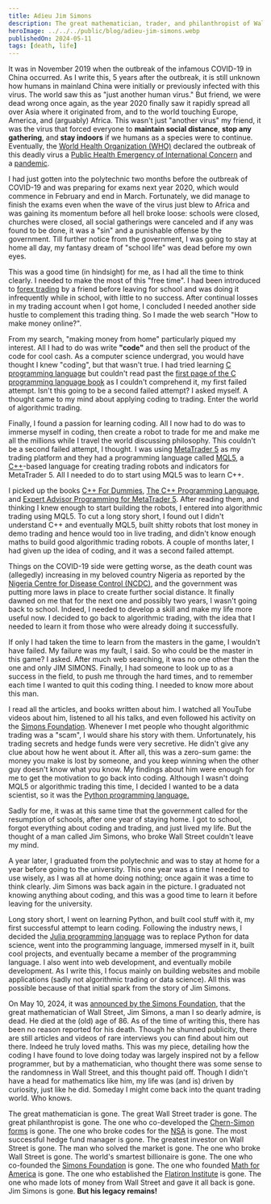 ```yaml
---
title: Adieu Jim Simons
description: The great mathematician, trader, and philanthropist of Wall Street is gone.
heroImage: ../../../public/blog/adieu-jim-simons.webp
publishedOn: 2024-05-11
tags: [death, life]
---
```


It was in November 2019 when the outbreak of the infamous COVID-19 in China
occurred. As I write this, 5 years after the outbreak, it is still unknown how
humans in mainland China were initially or previously infected with this virus.
The world saw this as "just another human virus." But friend, we were dead wrong
once again, as the year 2020 finally saw it rapidly spread all over Asia where
it originated from, and to the world touching Europe, America, and (arguably)
Africa. This wasn't just "another virus" my friend, it was the virus that forced
everyone to **maintain social distance**, **stop any gathering**, and
**stay indoors** if we humans as a species were to continue. Eventually, the
[World Health Organization (WHO)](https://www.who.int) declared the outbreak of
this deadly virus a
[Public Health Emergency of International Concern](https://en.wikipedia.org/wiki/Public_Health_Emergency_of_International_Concern)
and a [pandemic](https://en.wikipedia.org/wiki/Pandemic).

I had just gotten into the polytechnic two months before the outbreak of
COVID-19 and was preparing for exams next year 2020, which would commence in
February and end in March. Fortunately, we did manage to finish the exams even
when the wave of the virus just blew to Africa and was gaining its momentum
before all hell broke loose: schools were closed, churches were closed, all
social gatherings were canceled and if any was found to be done, it was a "sin"
and a punishable offense by the government. Till further notice from the
government, I was going to stay at home all day, my fantasy dream of
"school life" was dead before my own eyes.

This was a good time (in hindsight) for me, as I had all the time to think
clearly. I needed to make the most of this "free time". I had been introduced to
[forex trading](https://en.wikipedia.org/wiki/Foreign_exchange_market) by a
friend before leaving for school and was doing it infrequently while in school,
with little to no success. After continual losses in my trading account when I
got home, I concluded I needed another side hustle to complement this trading
thing. So I made the web search "How to make money online?".

From my search, "making money from home" particularly piqued my interest. All I
had to do was write **"code"** and then sell the product of the code for cool
cash. As a computer science undergrad, you would have thought I knew "coding",
but that wasn't true. I had tried learning
[C programming language](https://en.wikipedia.org/wiki/The_C_Programming_Language)
but couldn't read past the
[first page of the C programming language book](https://www.amazon.com/Programming-Language-2nd-Brian-Kernighan/dp/0131103628)
as I couldn't comprehend it, my first failed attempt. Isn't this going to be a
second failed attempt? I asked myself. A thought came to my mind about applying
coding to trading. Enter the world of algorithmic trading.

Finally, I found a passion for learning coding. All I now had to do was to
immerse myself in coding, then create a robot to trade for me and make me all
the millions while I travel the world discussing philosophy. This couldn't be a
second failed attempt, I thought. I was using
[MetaTrader 5](https://en.wikipedia.org/wiki/MetaTrader_4) as my trading
platform and they had a programming language called
[MQL5](https://www.metaquotes.net/en/metatrader5/algorithmic-trading/mql5), a
[C++](https://en.wikipedia.org/wiki/C%2B%2B)-based language for creating trading
robots and indicators for MetaTrader 5. All I needed to do to start using MQL5
was to learn C++.

I picked up the books
[C++ For Dummies](https://www.amazon.com/Dummies-7th-Stephen-R-Davis/dp/111882377X),
[The C++ Programming Language](https://www.amazon.com/C-Programming-Language-4th/dp/0321563840),
and
[Expert Advisor Programming for MetaTrader 5](https://www.amazon.com/Expert-Advisor-Programming-MetaTrader-automated/dp/0982645953).
After reading them, and thinking I knew enough to start building the robots, I
entered into algorithmic trading using MQL5. To cut a long story short, I found
out I didn't understand C++ and eventually MQL5, built shitty robots that lost
money in demo trading and hence would too in live trading, and didn't know
enough maths to build good algorithmic trading robots. A couple of months later,
I had given up the idea of coding, and it was a second failed attempt.

Things on the COVID-19 side were getting worse, as the death count was
(allegedly) increasing in my beloved country Nigeria as reported by the
[Nigeria Centre for Disease Control (NCDC)](https://ncdc.gov.ng), and the
government was putting more laws in place to create further social distance. It
finally dawned on me that for the next one and possibly two years, I wasn't
going back to school. Indeed, I needed to develop a skill and make my life more
useful now. I decided to go back to algorithmic trading, with the idea that I
needed to learn it from those who were already doing it successfully.

If only I had taken the time to learn from the masters in the game, I wouldn't
have failed. My failure was my fault, I said. So who could be the master in this
game? I asked. After much web searching, it was no one other than the one and
only JIM SIMONS. Finally, I had someone to look up to as a success in the field,
to push me through the hard times, and to remember each time I wanted to quit
this coding thing. I needed to know more about this man.

I read all the articles, and books written about him. I watched all YouTube
videos about him, listened to all his talks, and even followed his activity on
the [Simons Foundation](https://www.simonsfoundation.org/). Whenever I met
people who thought algorithmic trading was a "scam", I would share his story
with them. Unfortunately, his trading secrets and hedge funds were very
secretive. He didn't give any clue about how he went about it. After all, this
was a zero-sum game: the money you make is lost by someone, and you keep winning
when the other guy doesn't know what you know. My findings about him were enough
for me to get the motivation to go back into coding. Although I wasn't doing
MQL5 or algorithmic trading this time, I decided I wanted to be a data
scientist, so it was the [Python programming language.](https://www.python.org)

Sadly for me, it was at this same time that the government called for the
resumption of schools, after one year of staying home. I got to school, forgot
everything about coding and trading, and just lived my life. But the thought of
a man called Jim Simons, who broke Wall Street couldn't leave my mind.

A year later, I graduated from the polytechnic and was to stay at home for a
year before going to the university. This one year was a time I needed to use
wisely, as I was all at home doing nothing; once again it was a time to think
clearly. Jim Simons was back again in the picture. I graduated not knowing
anything about coding, and this was a good time to learn it before leaving for
the university.

Long story short, I went on learning Python, and built cool stuff with it, my
first successful attempt to learn coding. Following the industry news, I decided
the [Julia programming language](https://julialang.org) was to replace Python
for data science, went into the programming language, immersed myself in it,
built cool projects, and eventually became a member of the programming language.
I also went into web development, and eventually mobile development. As I write
this, I focus mainly on building websites and mobile applications
(sadly not algorithmic trading or data science). All this was possible because
of that initial spark from the story of Jim Simons.

On May 10, 2024, it was
[announced by the Simons Foundation](https://www.simonsfoundation.org/2024/05/10/simons-foundation-co-founder-mathematician-and-investor-jim-simons-dies-at-86/),
that the great mathematician of Wall Street, Jim Simons, a man I so dearly
admire, is dead. He died at the (old) age of 86. As of the time of writing this,
there has been no reason reported for his death. Though he shunned publicity,
there are still articles and videos of rare interviews you can find about him
out there. Indeed he truly loved maths. This was my piece, detailing how the
coding I have found to love doing today was largely inspired not by a fellow
programmer, but by a mathematician, who thought there was some sense to the
randomness in Wall Street, and this thought paid off. Though I didn't have a
head for mathematics like him, my life was (and is) driven by curiosity, just
like he did. Someday I might come back into the quant trading world. Who knows.

The great mathematician is gone. The great Wall Street trader is gone. The great
philanthropist is gone. The one who co-developed the
[Chern-Simon forms](https://en.wikipedia.org/wiki/Chern–Simons_form) is gone.
The one who broke codes for the [NSA](https://www.nsa.gov) is gone. The most
successful hedge fund manager is gone. The greatest investor on Wall Street is
gone. The man who solved the market is gone. The one who broke Wall Street is
gone. The world's smartest billionaire is gone. The one who co-founded the
[Simons Foundation](https://www.simonsfoundation.org/) is gone. The one who
founded [Math for America](https://www.mathforamerica.org) is gone. The one who
established the
[Flatiron Institute](https://en.wikipedia.org/wiki/Flatiron_Institute) is gone.
The one who made lots of money from Wall Street and gave it all back is gone.
Jim Simons is gone. **But his legacy remains!**
